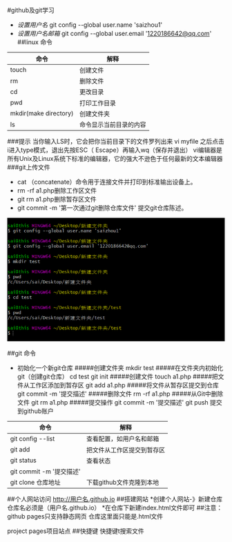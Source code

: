 #github及git学习
* *设置用户名*
git config --global user.name 'saizhou1'
* *设置用户名邮箱*
git config --global user.email '1220186642@qq.com'
##linux 命令

|命令|解释|
|----|----|
| touch | 创建文件|
|rm     |删除文件 |
|cd|更改目录|
|pwd|打印工作目录|
|mkdir(make directory)|创建文件夹|
|ls |命令显示当前目录的内容|
###提示
当你输入LS时，它会把你当前目录下的文件罗列出来
vi myfile 之后点击i进入type模式，退出先按ESC（ Escape）再输入wq（保存并退出）
vi编辑器是所有Unix及Linux系统下标准的编辑器，它的强大不逊色于任何最新的文本编辑器
###git上传文件
* cat （concatenate）命令用于连接文件并打印到标准输出设备上。
* rm -rf a1.php删除工作区文件
* git rm a1.php删除暂存区文件
* git commit -m '第一次通过git删除仓库文件'  提交git仓库陈述。

![图片解释](git1.png)


##git 命令
* 初始化一个新git仓库
#####创建文件夹
mkdir test
#####在文件夹内初始化git（创建git仓库）
cd test
git init
#####创建文件
touch a1.php
#####把文件从工作区添加到暂存区
git add a1.php
#####将文件从暂存区提交到仓库
git commit -m '提交描述'
#####删除文件
rm -rf a1.php
#####从Git中删除文件
git rm a1.php
#####提交操作
git commit -m '提交描述'
git push   提交到github账户

|命令|解释|
|----|----|
|git config --list| 查看配置，如用户名和邮箱|
|git add|把文件从工作区提交到暂存区|
|git status|查看状态|
|git commit -m '提交描述'|
|git clone 仓库地址  | 下载github文件克隆到本地|
##个人网站访问
http://用户名.github.io
##搭建网站
*创建个人网站-》新建仓库仓库名必须是（用户名.github.io）
*在仓库下新建index.html文件即可
##注意：
github pages只支持静态网页
仓库这里面只能是.html文件



project pages项目站点
##快捷键
快捷键t搜索文件